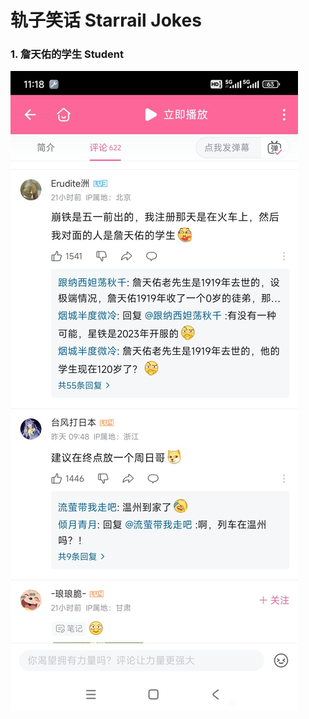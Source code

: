 # 轨子笑话 Starrail Jokes


### 1. 詹天佑的学生    Student

![](https://github.com/DreamingCats/miHoYoJokes/raw/main/starrailjokes/詹天佑的学生.jpg)

